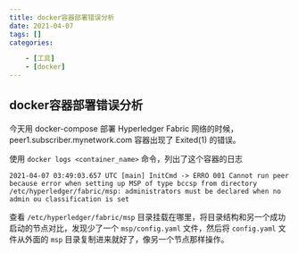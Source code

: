 ```yaml
---
title: docker容器部署错误分析
date: 2021-04-07
tags: []
categories: 

    - [工具]
    - [docker]
---
```


## docker容器部署错误分析

今天用 docker-compose 部署 Hyperledger Fabric 网络的时候， peer1.subscriber.mynetwork.com 容器出现了 Exited(1) 的错误。

使用 `docker logs <container_name>` 命令，列出了这个容器的日志

```code
2021-04-07 03:49:03.657 UTC [main] InitCmd -> ERRO 001 Cannot run peer because error when setting up MSP of type bccsp from directory /etc/hyperledger/fabric/msp: administrators must be declared when no admin ou classification is set
```

查看 `/etc/hyperledger/fabric/msp` 目录挂载在哪里，将目录结构和另一个成功启动的节点对比，发现少了一个 `msp/config.yaml` 文件，然后将 `config.yaml` 文件从外面的 `msp` 目录复制进来就好了，像另一个节点那样操作。
